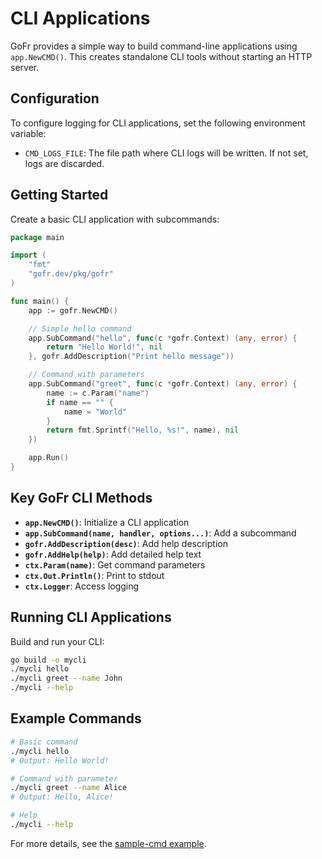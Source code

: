 # CLI Applications 

GoFr provides a simple way to build command-line applications using `app.NewCMD()`. This creates standalone CLI tools without starting an HTTP server.

## Configuration
To configure logging for CLI applications, set the following environment variable:
- `CMD_LOGS_FILE`: The file path where CLI logs will be written. If not set, logs are discarded.


## Getting Started

Create a basic CLI application with subcommands:

```go
package main

import (
	"fmt"
	"gofr.dev/pkg/gofr"
)

func main() {
	app := gofr.NewCMD()

	// Simple hello command
	app.SubCommand("hello", func(c *gofr.Context) (any, error) {
		return "Hello World!", nil
	}, gofr.AddDescription("Print hello message"))

	// Command with parameters
	app.SubCommand("greet", func(c *gofr.Context) (any, error) {
		name := c.Param("name")
		if name == "" {
			name = "World"
		}
		return fmt.Sprintf("Hello, %s!", name), nil
	})

	app.Run()
}
```

## Key GoFr CLI Methods

- **`app.NewCMD()`**: Initialize a CLI application
- **`app.SubCommand(name, handler, options...)`**: Add a subcommand
- **`gofr.AddDescription(desc)`**: Add help description
- **`gofr.AddHelp(help)`**: Add detailed help text
- **`ctx.Param(name)`**: Get command parameters
- **`ctx.Out.Println()`**: Print to stdout
- **`ctx.Logger`**: Access logging

## Running CLI Applications

Build and run your CLI:

```bash
go build -o mycli
./mycli hello
./mycli greet --name John
./mycli --help
```

## Example Commands

```bash
# Basic command
./mycli hello
# Output: Hello World!

# Command with parameter
./mycli greet --name Alice  
# Output: Hello, Alice!

# Help
./mycli --help
```

For more details, see the [sample-cmd example](../../../examples/sample-cmd).
